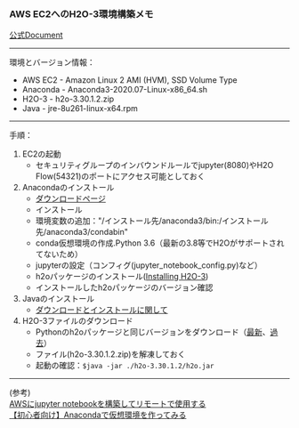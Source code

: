### AWS EC2へのH2O-3環境構築メモ
[公式Document](https://docs.h2o.ai/h2o/latest-stable/h2o-docs/downloading.html#download-and-run-from-the-command-line)  

***
環境とバージョン情報：
- AWS EC2 - Amazon Linux 2 AMI (HVM), SSD Volume Type
- Anaconda - Anaconda3-2020.07-Linux-x86_64.sh
- H2O-3 - h2o-3.30.1.2.zip
- Java - jre-8u261-linux-x64.rpm
***
手順：
1. EC2の起動
	- セキュリティグループのインバウンドルールでjupyter(8080)やH2O Flow(54321)のポートにアクセス可能としておく
2. Anacondaのインストール
	- [ダウンロードページ](https://www.anaconda.com/products/individual)
	- インストール
	- 環境変数の追加："/インストール先/anaconda3/bin:/インストール先/anaconda3/condabin"
	- conda仮想環境の作成.Python 3.6（最新の3.8等でH2Oがサポートされてないため）
	- jupyterの設定（コンフィグ(jupyter_notebook_config.py)など）
	- h2oパッケージのインストール([Installing H2O-3](https://docs.h2o.ai/h2o/latest-stable/h2o-py/docs/intro.html#installing-h2o-3))
	- インストールしたh2oパッケージのバージョン確認
3. Javaのインストール
	- [ダウンロードとインストールに関して](https://java.com/ja/download/help/linux_x64rpm_install.xml)
4. H2O-3ファイルのダウンロード
	- Pythonのh2oパッケージと同じバージョンをダウンロード（[最新](http://h2o-release.s3.amazonaws.com/h2o/rel-zeno/2/index.html)、[過去](http://docs.h2o.ai/prior_h2o/index.html?_ga=2.196890543.2009068574.1599859417-221692870.1576473546)）
	- ファイル(h2o-3.30.1.2.zip)を解凍しておく
	- 起動の確認：`$java -jar ./h2o-3.30.1.2/h2o.jar`

***
(参考)  
[AWSにjupyter notebookを構築してリモートで使用する](https://qiita.com/ground0state/items/6d5c96dd14a5cb256f64)  
[【初心者向け】Anacondaで仮想環境を作ってみる](https://qiita.com/ozaki_physics/items/985188feb92570e5b82d)  

